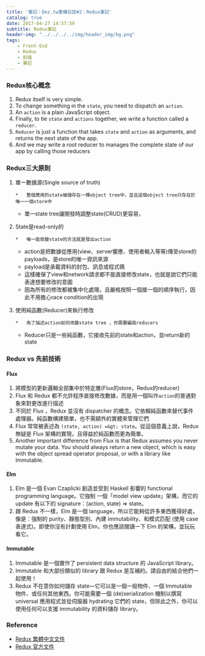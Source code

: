 ```yaml
---
title: '筆記｜Dez.tw重構日誌#2｜Redux筆記'
catalog: true
date: 2017-04-27 14:57:59
subtitle: Redux筆記
header-img: "../../../../img/header_img/bg.png"
tags:
    - Front-End
    - Redux
    - 前端
    - 筆記
---
```


### Redux核心概念

1.  Redux itself is very simple.
2.  To change something in the `state`, you need to dispatch an `action`.
3.  An `action` is a plain JavaScript object.
4.  Finally, to tie `state` and `actions` together, we write a function called a `reducer`.
5.  `Reducer` is just a function that takes `state` and `action` as arguments, and returns the next state of the app.
6.  And we  may write a root reducer to manages the complete state of our app by calling those reducers

### Redux三大原則

1.  單一數據源(Single source of truth)

        *   整個應用的state被儲存在一棵object tree中，並且這個object tree只存在於唯一一個store中
    *   單一state tree讓開發時調整state(CRUD)更容易，

2.  State是read-only的

        *   唯一能改變state的方法就是發出action
    *   action是把數據從應用(view、server響應、使用者輸入等等)傳至store的payloads，是store的唯一資訊來源
    *   payload是承載資料的封包、訊息或程式碼
    *   這樣確保了view和network請求都不能直接修改state，也就是說它們只能表達想要修改的意圖
    *   因為所有的修改都被集中化處理，且嚴格按照一個接一個的順序執行，因此不用擔心race condition的出現

3.  使用純函數(Reducer)來執行修改

        *   為了描述action如何改變state tree ，你需要編寫reducers
    *   Reducer只是一些純函數，它接收先前的state和action，並return新的state

### Redux vs 先前技術

#### Flux

1.  將模型的更新邏輯全部集中於特定層(Flux的store，Redux的reducer)
2.  Flux 和 Redux 都不允許程序直接修改數據，而是用一個叫作`action`的普通對象來對更改進行描述
3.  不同於 Flux ，Redux 並沒有 dispatcher 的概念。它依賴純函數來替代事件處理器。純函數構建簡單，也不需額外的實體來管理它們
4.  Flux 常常被表述為 `(state, action) =&gt; state`。從這個意義上說，Redux 無疑是 Flux 架構的實現，且得益於純函數而更為簡單。
5.  Another important difference from Flux is that Redux assumes you never mutate your data. You should always return a new object, which is easy with the object spread operator proposal, or with a library like Immutable.

#### Elm

1.  Elm 是一個 Evan Czaplicki 創造並受到 Haskell 影響的 functional programming language。它強制 一個「model view update」架構，而它的 update 有以下的 signature：(action, state) =&gt; state。
2.  跟 Redux 不一樣，Elm 是一個 language，所以它能夠從許多東西獲得好處，像是：強制的 purity、靜態型別、內建 immutability、和模式匹配 (使用 case 表達式)。即使你沒有計劃使用 Elm，你也應該閱讀一下 Elm 的架構，並玩玩看它。

#### Immutable

1.  Immutable 是一個實作了 persistent data structure 的 JavaScript library。
2.  Immutable 和大部份類似的 library 跟 Redux 是互補的。請自由的結合他們一起使用！
3.  Redux 不在意你如何儲存 state—它可以是一個一般物件、一個 Immutable 物件、或任何其他東西。你可能需要一個 (de)serialization 機制以撰寫 universal 應用程式並從伺服器 hydrating 它們的 state，但除此之外，你可以使用任何可以支援 immutability 的資料儲存 library。

### Reference

*   [Redux 繁體中文文件](http://chentsulin.github.io/redux/index.html)
*   [Redux 官方文件](http://redux.js.org/)